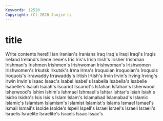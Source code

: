 ```yaml
---
Keywords: 12520
Copyright: (C) 2020 Junjie Li
---
```


# title

Write contents here!!!
ian 
Iranian's 
Iranians 
Iraq 
Iraq's 
Iraqi 
Iraqi's 
Iraqis 
Ireland
Ireland's 
Irene 
Irene's 
Iris 
Iris's 
Irish 
Irish's 
Irisher 
Irishman 
Irishman's
Irishmen 
Irishmen's 
Irishwoman 
Irishwoman's 
Irishwomen 
Irishwomen's 
Irkutsk 
Irkutsk's 
Irma 
Irma's
Iroquoian 
Iroquoian's 
Iroquois 
Iroquois's 
Irrawaddy 
Irrawaddy's 
Irtish 
Irtish's 
Irvin 
Irvin's
Irving 
Irving's 
Irwin 
Irwin's 
Isaac 
Isaac's 
Isabel 
Isabel's 
Isabella 
Isabella's
Isabelle 
Isabelle's 
Isaiah 
Isaiah's 
Iscariot 
Iscariot's 
Isfahan 
Isfahan's 
Isherwood 
Isherwood's
Ishim 
Ishim's 
Ishmael 
Ishmael's 
Ishtar 
Ishtar's 
Isiah 
Isiah's 
Isidro 
Isidro's
Isis 
Isis's 
Islam 
Islam's 
Islamabad 
Islamabad's 
Islamic 
Islamic's 
Islamism 
Islamism's
Islamist 
Islamist's 
Islams 
Ismael 
Ismael's 
Ismail 
Ismail's 
Isolde 
Isolde's 
Ispell
Ispell's 
Israel 
Israel's 
Israeli 
Israeli's 
Israelis 
Israelite 
Israelite's 
Israels 
Issac
Issac's 
